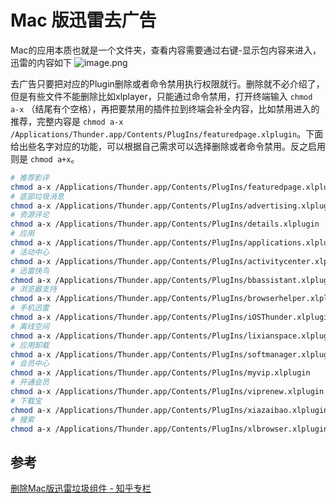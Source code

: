 # Mac 版迅雷去广告

Mac的应用本质也就是一个文件夹，查看内容需要通过右键-显示包内容来进入，迅雷的内容如下 ![image.png](https://upload-images.jianshu.io/upload_images/1845254-b0769023e5217901.png?imageMogr2/auto-orient/strip|imageView2/2/w/800)

去广告只要把对应的Plugin删除或者命令禁用执行权限就行。删除就不必介绍了，但是有些文件不能删除比如xlplayer，只能通过命令禁用，打开终端输入 `chmod a-x` （结尾有个空格），再把要禁用的插件拉到终端会补全内容，比如禁用进入的推荐，完整内容是 `chmod a-x /Applications/Thunder.app/Contents/PlugIns/featuredpage.xlplugin`。下面给出些名字对应的功能，可以根据自己需求可以选择删除或者命令禁用。反之启用则是 `chmod a+x`。

```bash
# 推荐影评
chmod a-x /Applications/Thunder.app/Contents/PlugIns/featuredpage.xlplugin
# 底部垃圾消息
chmod a-x /Applications/Thunder.app/Contents/PlugIns/advertising.xlplugin
# 资源评论
chmod a-x /Applications/Thunder.app/Contents/PlugIns/details.xlplugin
# 应用
chmod a-x /Applications/Thunder.app/Contents/PlugIns/applications.xlplugin
# 活动中心
chmod a-x /Applications/Thunder.app/Contents/PlugIns/activitycenter.xlplugin
# 迅雷快鸟
chmod a-x /Applications/Thunder.app/Contents/PlugIns/bbassistant.xlplugin
# 浏览器支持
chmod a-x /Applications/Thunder.app/Contents/PlugIns/browserhelper.xlplugin
# 手机迅雷
chmod a-x /Applications/Thunder.app/Contents/PlugIns/iOSThunder.xlplugin
# 离线空间
chmod a-x /Applications/Thunder.app/Contents/PlugIns/lixianspace.xlplugin
# 应用卸载
chmod a-x /Applications/Thunder.app/Contents/PlugIns/softmanager.xlplugin
# 会员中心
chmod a-x /Applications/Thunder.app/Contents/PlugIns/myvip.xlplugin
# 开通会员
chmod a-x /Applications/Thunder.app/Contents/PlugIns/viprenew.xlplugin
# 下载宝
chmod a-x /Applications/Thunder.app/Contents/PlugIns/xiazaibao.xlplugin
# 搜索
chmod a-x /Applications/Thunder.app/Contents/PlugIns/xlbrowser.xlplugin
```

## 参考

[删除Mac版迅雷垃圾组件 - 知乎专栏](https://zhuanlan.zhihu.com/p/26882055)

